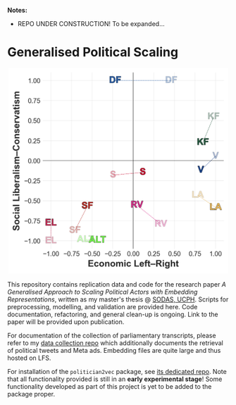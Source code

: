 **Notes:**

- REPO UNDER CONSTRUCTION! To be expanded...

# Generalised Political Scaling

<p align="center"><img src="imgs/proj-2d-ideo.png" title="'Political Compass', comparing embedding-based estimates of the ideological positions of Danish political parties to corresponding expert ratings." width="500"></p>

This repository contains replication data and code for the research paper *A Generalised Approach to Scaling Political Actors with Embedding Representations*, written as my master's thesis @ [SODAS, UCPH](https://sodas.ku.dk/). Scripts for preprocessing, modelling, and validation are provided here. Code documentation, refactoring, and general clean-up is ongoing. Link to the paper will be provided upon publication.

For documentation of the collection of parliamentary transcripts, please refer to my [data collection repo](https://github.com/mathiasbruun/DCPA) which additionally documents the retrieval of political tweets and Meta ads. Embedding files are quite large and thus hosted on LFS.

For installation of the `politician2vec` package, see [its dedicated repo](https://github.com/mathiasbruun/politician2vec). Note that all functionality provided is still in an **early experimental stage**! Some functionality developed as part of this project is yet to be added to the package proper.
